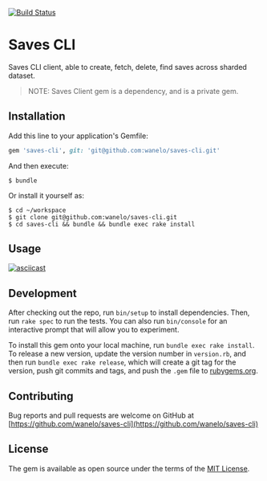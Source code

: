 [![Build Status](https://travis-ci.org/kigster/saves-cli.svg?branch=master)](https://travis-ci.org/kigster/saves-cli)

# Saves CLI

Saves CLI client, able to create, fetch, delete, find saves across sharded dataset.

> NOTE: Saves Client gem is a dependency, and is a private gem.

## Installation

Add this line to your application's Gemfile:

```ruby
gem 'saves-cli', git: 'git@github.com:wanelo/saves-cli.git'
```

And then execute:

    $ bundle

Or install it yourself as:

    $ cd ~/workspace
    $ git clone git@github.com:wanelo/saves-cli.git
    $ cd saves-cli && bundle && bundle exec rake install

## Usage

[![asciicast](https://asciinema.org/a/122492.png)](https://asciinema.org/a/122492)

## Development

After checking out the repo, run `bin/setup` to install dependencies. Then, run `rake spec` to run the tests. You can also run `bin/console` for an interactive prompt that will allow you to experiment.

To install this gem onto your local machine, run `bundle exec rake install`. To release a new version, update the version number in `version.rb`, and then run `bundle exec rake release`, which will create a git tag for the version, push git commits and tags, and push the `.gem` file to [rubygems.org](https://rubygems.org).

## Contributing

Bug reports and pull requests are welcome on GitHub at [https://github.com/wanelo/saves-cli](https://github.com/wanelo/saves-cli)

## License

The gem is available as open source under the terms of the [MIT License](http://opensource.org/licenses/MIT).

